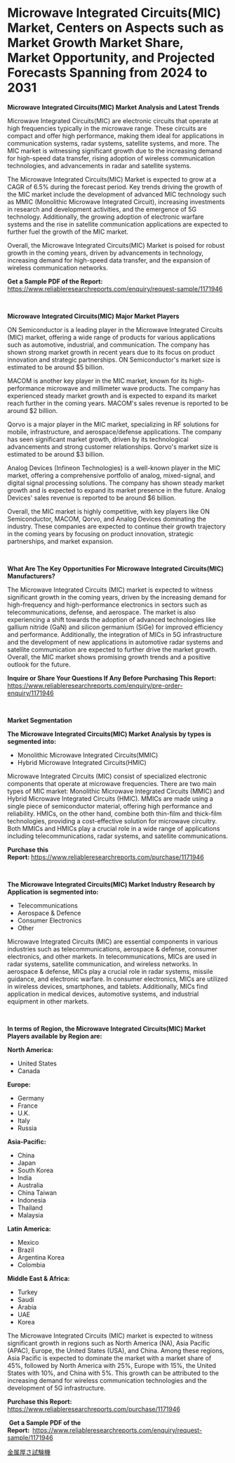 <p><h1>Microwave Integrated Circuits(MIC) Market, Centers on Aspects such as Market Growth Market Share, Market Opportunity, and Projected Forecasts Spanning from 2024 to 2031</h1></p><p><strong>Microwave Integrated Circuits(MIC) Market Analysis and Latest Trends</strong></p>
<p><p>Microwave Integrated Circuits(MIC) are electronic circuits that operate at high frequencies typically in the microwave range. These circuits are compact and offer high performance, making them ideal for applications in communication systems, radar systems, satellite systems, and more. The MIC market is witnessing significant growth due to the increasing demand for high-speed data transfer, rising adoption of wireless communication technologies, and advancements in radar and satellite systems.</p><p>The Microwave Integrated Circuits(MIC) Market is expected to grow at a CAGR of 6.5% during the forecast period. Key trends driving the growth of the MIC market include the development of advanced MIC technology such as MMIC (Monolithic Microwave Integrated Circuit), increasing investments in research and development activities, and the emergence of 5G technology. Additionally, the growing adoption of electronic warfare systems and the rise in satellite communication applications are expected to further fuel the growth of the MIC market.</p><p>Overall, the Microwave Integrated Circuits(MIC) Market is poised for robust growth in the coming years, driven by advancements in technology, increasing demand for high-speed data transfer, and the expansion of wireless communication networks.</p></p>
<p><strong>Get a Sample PDF of the Report:&nbsp;</strong> <a href="https://www.reliableresearchreports.com/enquiry/request-sample/1171946">https://www.reliableresearchreports.com/enquiry/request-sample/1171946</a></p>
<p>&nbsp;</p>
<p><strong>Microwave Integrated Circuits(MIC) Major Market Players</strong></p>
<p><p>ON Semiconductor is a leading player in the Microwave Integrated Circuits (MIC) market, offering a wide range of products for various applications such as automotive, industrial, and communication. The company has shown strong market growth in recent years due to its focus on product innovation and strategic partnerships. ON Semiconductor's market size is estimated to be around $5 billion.</p><p>MACOM is another key player in the MIC market, known for its high-performance microwave and millimeter wave products. The company has experienced steady market growth and is expected to expand its market reach further in the coming years. MACOM's sales revenue is reported to be around $2 billion.</p><p>Qorvo is a major player in the MIC market, specializing in RF solutions for mobile, infrastructure, and aerospace/defense applications. The company has seen significant market growth, driven by its technological advancements and strong customer relationships. Qorvo's market size is estimated to be around $3 billion.</p><p>Analog Devices (Infineon Technologies) is a well-known player in the MIC market, offering a comprehensive portfolio of analog, mixed-signal, and digital signal processing solutions. The company has shown steady market growth and is expected to expand its market presence in the future. Analog Devices' sales revenue is reported to be around $6 billion.</p><p>Overall, the MIC market is highly competitive, with key players like ON Semiconductor, MACOM, Qorvo, and Analog Devices dominating the industry. These companies are expected to continue their growth trajectory in the coming years by focusing on product innovation, strategic partnerships, and market expansion.</p></p>
<p>&nbsp;</p>
<p><strong>What Are The Key Opportunities For Microwave Integrated Circuits(MIC) Manufacturers?</strong></p>
<p><p>The Microwave Integrated Circuits (MIC) market is expected to witness significant growth in the coming years, driven by the increasing demand for high-frequency and high-performance electronics in sectors such as telecommunications, defense, and aerospace. The market is also experiencing a shift towards the adoption of advanced technologies like gallium nitride (GaN) and silicon germanium (SiGe) for improved efficiency and performance. Additionally, the integration of MICs in 5G infrastructure and the development of new applications in automotive radar systems and satellite communication are expected to further drive the market growth. Overall, the MIC market shows promising growth trends and a positive outlook for the future.</p></p>
<p><strong>Inquire or Share Your Questions If Any Before Purchasing This Report:</strong> <a href="https://www.reliableresearchreports.com/enquiry/pre-order-enquiry/1171946">https://www.reliableresearchreports.com/enquiry/pre-order-enquiry/1171946</a></p>
<p>&nbsp;</p>
<p><strong>Market Segmentation</strong></p>
<p><strong>The Microwave Integrated Circuits(MIC) Market Analysis by types is segmented into:</strong></p>
<p><ul><li>Monolithic Microwave Integrated Circuits(MMIC)</li><li>Hybrid Microwave Integrated Circuits(HMIC)</li></ul></p>
<p><p>Microwave Integrated Circuits (MIC) consist of specialized electronic components that operate at microwave frequencies. There are two main types of MIC market: Monolithic Microwave Integrated Circuits (MMIC) and Hybrid Microwave Integrated Circuits (HMIC). MMICs are made using a single piece of semiconductor material, offering high performance and reliability. HMICs, on the other hand, combine both thin-film and thick-film technologies, providing a cost-effective solution for microwave circuitry. Both MMICs and HMICs play a crucial role in a wide range of applications including telecommunications, radar systems, and satellite communications.</p></p>
<p><strong>Purchase this Report:&nbsp;</strong><a href="https://www.reliableresearchreports.com/purchase/1171946">https://www.reliableresearchreports.com/purchase/1171946</a></p>
<p>&nbsp;</p>
<p><strong>The Microwave Integrated Circuits(MIC) Market Industry Research by Application is segmented into:</strong></p>
<p><ul><li>Telecommunications</li><li>Aerospace & Defence</li><li>Consumer Electronics</li><li>Other</li></ul></p>
<p><p>Microwave Integrated Circuits (MIC) are essential components in various industries such as telecommunications, aerospace & defense, consumer electronics, and other markets. In telecommunications, MICs are used in radar systems, satellite communication, and wireless networks. In aerospace & defense, MICs play a crucial role in radar systems, missile guidance, and electronic warfare. In consumer electronics, MICs are utilized in wireless devices, smartphones, and tablets. Additionally, MICs find application in medical devices, automotive systems, and industrial equipment in other markets.</p></p>
<p>&nbsp;</p>
<p><strong>In terms of Region, the Microwave Integrated Circuits(MIC) Market Players available by Region are:</strong></p>
<p>
    <p> <strong> North America: </strong>
        <ul>
            <li>United States</li>
            <li>Canada</li>
        </ul>
        </p> 
    <p> <strong> Europe: </strong>
        <ul>
            <li>Germany</li>
            <li>France</li>
            <li>U.K.</li>
            <li>Italy</li>
            <li>Russia</li>
        </ul>
        </p> 
    <p> <strong> Asia-Pacific: </strong>
        <ul>
            <li>China</li>
            <li>Japan</li>
            <li>South Korea</li>
            <li>India</li>
            <li>Australia</li>
            <li>China Taiwan</li>
            <li>Indonesia</li>
            <li>Thailand</li>
            <li>Malaysia</li>
        </ul>
        </p> 
    <p> <strong> Latin America: </strong>
        <ul>
            <li>Mexico</li>
            <li>Brazil</li>
            <li>Argentina Korea</li>
            <li>Colombia</li>
        </ul>
        </p> 
    <p> <strong> Middle East & Africa: </strong>
        <ul>
            <li>Turkey</li>
            <li>Saudi</li>
            <li>Arabia</li>
            <li>UAE</li>
            <li>Korea</li>
        </ul>
    </p>
    </p>
<p><p>The Microwave Integrated Circuits (MIC) market is expected to witness significant growth in regions such as North America (NA), Asia Pacific (APAC), Europe, the United States (USA), and China. Among these regions, Asia Pacific is expected to dominate the market with a market share of 45%, followed by North America with 25%, Europe with 15%, the United States with 10%, and China with 5%. This growth can be attributed to the increasing demand for wireless communication technologies and the development of 5G infrastructure.</p></p>
<p><strong>Purchase this Report: </strong><a href="https://www.reliableresearchreports.com/purchase/1171946">https://www.reliableresearchreports.com/purchase/1171946</a></p>
<p>&nbsp;<strong>Get a Sample PDF of the Report:&nbsp;&nbsp;</strong><a href="https://www.reliableresearchreports.com/enquiry/request-sample/1171946">https://www.reliableresearchreports.com/enquiry/request-sample/1171946</a></p>
<p><strong></strong></p>
<p><p><a href="https://github.com/lily-u-genius/Market-Research-Report-List-1/blob/main/603913113129.md">金属厚さ試験機</a></p></p>